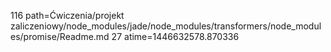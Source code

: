 116 path=Ćwiczenia/projekt zaliczeniowy/node_modules/jade/node_modules/transformers/node_modules/promise/Readme.md
27 atime=1446632578.870336
